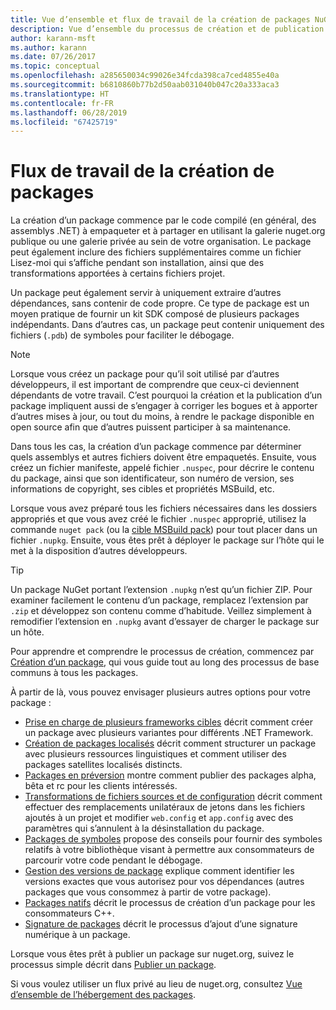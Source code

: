 ```yaml
---
title: Vue d’ensemble et flux de travail de la création de packages NuGet
description: Vue d’ensemble du processus de création et de publication d’un package NuGet, avec des liens vers d’autres parties particulières du processus.
author: karann-msft
ms.author: karann
ms.date: 07/26/2017
ms.topic: conceptual
ms.openlocfilehash: a285650034c99026e34fcda398ca7ced4855e40a
ms.sourcegitcommit: b6810860b77b2d50aab031040b047c20a333aca3
ms.translationtype: HT
ms.contentlocale: fr-FR
ms.lasthandoff: 06/28/2019
ms.locfileid: "67425719"
---
```

# <a name="package-creation-workflow"></a>Flux de travail de la création de packages

La création d’un package commence par le code compilé (en général, des assemblys .NET) à empaqueter et à partager en utilisant la galerie nuget.org publique ou une galerie privée au sein de votre organisation. Le package peut également inclure des fichiers supplémentaires comme un fichier Lisez-moi qui s’affiche pendant son installation, ainsi que des transformations apportées à certains fichiers projet.

Un package peut également servir à uniquement extraire d’autres dépendances, sans contenir de code propre. Ce type de package est un moyen pratique de fournir un kit SDK composé de plusieurs packages indépendants. Dans d’autres cas, un package peut contenir uniquement des fichiers (`.pdb`) de symboles pour faciliter le débogage.

> [!Note]
> Lorsque vous créez un package pour qu’il soit utilisé par d’autres développeurs, il est important de comprendre que ceux-ci deviennent dépendants de votre travail. C’est pourquoi la création et la publication d’un package impliquent aussi de s’engager à corriger les bogues et à apporter d’autres mises à jour, ou tout du moins, à rendre le package disponible en open source afin que d’autres puissent participer à sa maintenance.

Dans tous les cas, la création d’un package commence par déterminer quels assemblys et autres fichiers doivent être empaquetés. Ensuite, vous créez un fichier manifeste, appelé fichier `.nuspec`, pour décrire le contenu du package, ainsi que son identificateur, son numéro de version, ses informations de copyright, ses cibles et propriétés MSBuild, etc.

Lorsque vous avez préparé tous les fichiers nécessaires dans les dossiers appropriés et que vous avez créé le fichier `.nuspec` approprié, utilisez la commande `nuget pack` (ou la [cible MSBuild pack](../reference/msbuild-targets.md)) pour tout placer dans un fichier `.nupkg`. Ensuite, vous êtes prêt à déployer le package sur l’hôte qui le met à la disposition d’autres développeurs.

> [!Tip]
> Un package NuGet portant l’extension `.nupkg` n’est qu’un fichier ZIP. Pour examiner facilement le contenu d’un package, remplacez l’extension par `.zip` et développez son contenu comme d’habitude. Veillez simplement à remodifier l’extension en `.nupkg` avant d’essayer de charger le package sur un hôte.

Pour apprendre et comprendre le processus de création, commencez par [Création d’un package](../create-packages/creating-a-package.md), qui vous guide tout au long des processus de base communs à tous les packages.

À partir de là, vous pouvez envisager plusieurs autres options pour votre package :

- [Prise en charge de plusieurs frameworks cibles](../create-packages/supporting-multiple-target-frameworks.md) décrit comment créer un package avec plusieurs variantes pour différents .NET Framework.
- [Création de packages localisés](../create-packages/creating-localized-packages.md) décrit comment structurer un package avec plusieurs ressources linguistiques et comment utiliser des packages satellites localisés distincts.
- [Packages en préversion](../create-packages/prerelease-packages.md) montre comment publier des packages alpha, bêta et rc pour les clients intéressés.
- [Transformations de fichiers sources et de configuration](../create-packages/source-and-config-file-transformations.md) décrit comment effectuer des remplacements unilatéraux de jetons dans les fichiers ajoutés à un projet et modifier `web.config` et `app.config` avec des paramètres qui s’annulent à la désinstallation du package.
- [Packages de symboles](../create-packages/symbol-packages-snupkg.md) propose des conseils pour fournir des symboles relatifs à votre bibliothèque visant à permettre aux consommateurs de parcourir votre code pendant le débogage.
- [Gestion des versions de package](../reference/package-versioning.md) explique comment identifier les versions exactes que vous autorisez pour vos dépendances (autres packages que vous consommez à partir de votre package).
- [Packages natifs](../create-packages/native-packages.md) décrit le processus de création d’un package pour les consommateurs C++.
- [Signature de packages](../create-packages/sign-a-package.md) décrit le processus d’ajout d’une signature numérique à un package.

Lorsque vous êtes prêt à publier un package sur nuget.org, suivez le processus simple décrit dans [Publier un package](../nuget-org/publish-a-package.md).

Si vous voulez utiliser un flux privé au lieu de nuget.org, consultez [Vue d’ensemble de l’hébergement des packages](../hosting-packages/overview.md).
